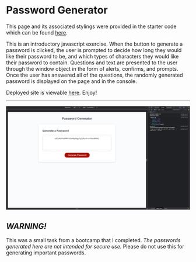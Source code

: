 # Password Generator

This page and its associated stylings were provided in the starter code which can be found <a href="https://github.com/coding-boot-camp/friendly-parakeet">here</a>.

This is an introductory javascript exercise. When the button to generate a password is clicked, the user is prompted to decide how long they would like their password to be, and which types of characters they would like their password to contain. Questions and text are presented to the user through the window object in the form of alerts, confirms, and prompts. Once the user has answered all of the questions, the randomly generated password is displayed on the page and in the console.

Deployed site is viewable <a href="https://michael-rodriguez22.github.io/JAVASCRIPT-CHALLENGE-password-generator/">here</a>. Enjoy!

***

<img src="./assets/images/screenshot.png" />


## _WARNING!_

This was a small task from a bootcamp that I completed. _The passwords generated here are not intended for secure use._ Please do not use this for generating important passwords.
